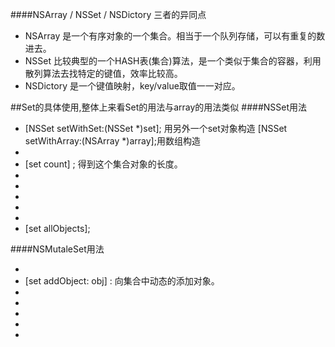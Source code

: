 ####NSArray / NSSet / NSDictory 三者的异同点
- NSArray 是一个有序对象的一个集合。相当于一个队列存储，可以有重复的数进去。
- NSSet   比较典型的一个HASH表(集合)算法，是一个类似于集合的容器，利用散列算法去找特定的键值，效率比较高。
- NSDictory 是一个键值映射，key/value取值一一对应。

##Set的具体使用,整体上来看Set的用法与array的用法类似
####NSSet用法
 - [NSSet setWithSet:(NSSet *)set]; 用另外一个set对象构造
[NSSet setWithArray:(NSArray *)array];用数组构造
 - [NSSet setWithObjects:...]:创建集合对象，并且初始化集合中的数值，结尾必需使用nil标志。
 - [set count] ; 得到这个集合对象的长度。
 - [set containsObject:...]: 判断这个集合中是否存在传入的对象，返回Bool值。
 - [set objectEnumerator]: 将集合放入迭代器。
 - [enumerator nextObject]:得到迭代器中的下一个节点数据，使用while遍历这个迭代器，方可遍历集合对象中的对象。
 - [set isEqualToSet:objset]:判断两个集合是否完全相等,返回Bool值。
 - [set isSubsetOfSet:objset]:判断集合中的所有数据是否都相等与objeset集合中,返回Bool值。
 - [set allObjects];

####NSMutaleSet用法
 - [NSMutableSet setWithCapacity:6]:创建可变集合对象，并且初始化长度为6。
 - [set addObject: obj] : 向集合中动态的添加对象。
 - [set removeObject:obj]:删除集合中的一个对象。
 - [set removeAllObjects]:删除集合中的所有对象。
 - [set unionSet:obj]:向集合中添加一个obj集合的所有数据。
 - [set minusSet:obj]:向集合中删除一个obj集合的所有数据。
 - [set intersectSet]:向集合中删除一个不包含obj集合的所有数据。


